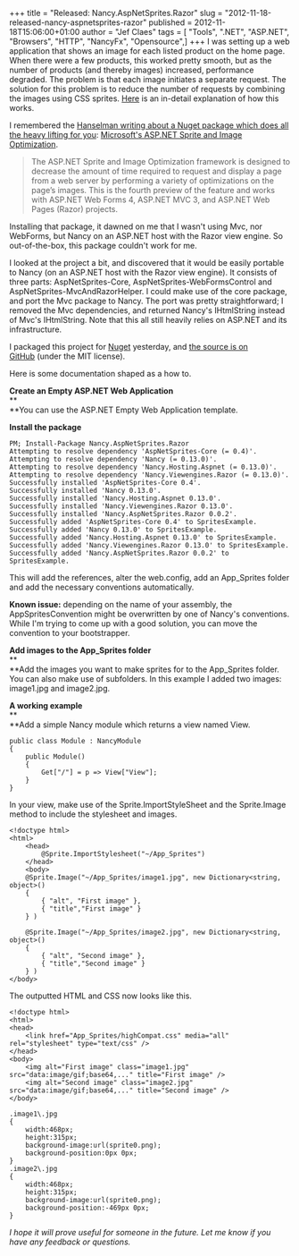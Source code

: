 +++
title = "Released: Nancy.AspNetSprites.Razor"
slug = "2012-11-18-released-nancy-aspnetsprites-razor"
published = 2012-11-18T15:06:00+01:00
author = "Jef Claes"
tags = [ "Tools", ".NET", "ASP.NET", "Browsers", "HTTP", "NancyFx", "Opensource",]
+++
I was setting up a web application that shows an image for each listed
product on the home page. When there were a few products, this worked
pretty smooth, but as the number of products (and thereby images)
increased, performance degraded. The problem is that each image
initiates a separate request. The solution for this problem is to reduce
the number of requests by combining the images using CSS sprites.
[Here](http://alistapart.com/articles/sprites) is an in-detail
explanation of how this works.  
  
I remembered the [Hanselman writing about a Nuget package which does all
the heavy lifting for
you](http://www.hanselman.com/blog/NuGetPackageOfTheWeek1ASPNETSpriteAndImageOptimization.aspx):
[Microsoft's ASP.NET Sprite and Image
Optimization](http://aspnet.codeplex.com/releases/view/65787).  

> The ASP.NET Sprite and Image Optimization framework is designed to
> decrease the amount of time required to request and display a page
> from a web server by performing a variety of optimizations on the
> page’s images. This is the fourth preview of the feature and works
> with ASP.NET Web Forms 4, ASP.NET MVC 3, and ASP.NET Web Pages (Razor)
> projects.

Installing that package, it dawned on me that I wasn't using Mvc, nor
WebForms, but Nancy on an ASP.NET host with the Razor view engine. So
out-of-the-box, this package couldn't work for me.  
  
I looked at the project a bit, and discovered that it would be easily
portable to Nancy (on an ASP.NET host with the Razor view engine). It
consists of three parts: AspNetSprites-Core,
AspNetSprites-WebFormsControl and AspNetSprites-MvcAndRazorHelper. I
could make use of the core package, and port the Mvc package to Nancy.
The port was pretty straightforward; I removed the Mvc dependencies, and
returned Nancy's IHtmlString instead of Mvc's IHtmlString. Note that
this all still heavily relies on ASP.NET and its infrastructure.  
  
I packaged this project for
[Nuget](http://nuget.org/packages/Nancy.AspNetSprites.Razor) yesterday,
and [the source is on
GitHub](https://github.com/JefClaes/Nancy.AspNetSprites.Razor) (under
the MIT license).  
  
Here is some documentation shaped as a how to.  
  
**Create an Empty ASP.NET Web Application**  
**  
**You can use the ASP.NET Empty Web Application template.  
  
**Install the package**

    PM; Install-Package Nancy.AspNetSprites.Razor
    Attempting to resolve dependency 'AspNetSprites-Core (= 0.4)'.
    Attempting to resolve dependency 'Nancy (= 0.13.0)'.
    Attempting to resolve dependency 'Nancy.Hosting.Aspnet (= 0.13.0)'.
    Attempting to resolve dependency 'Nancy.Viewengines.Razor (= 0.13.0)'.
    Successfully installed 'AspNetSprites-Core 0.4'.
    Successfully installed 'Nancy 0.13.0'.
    Successfully installed 'Nancy.Hosting.Aspnet 0.13.0'.
    Successfully installed 'Nancy.Viewengines.Razor 0.13.0'.
    Successfully installed 'Nancy.AspNetSprites.Razor 0.0.2'.
    Successfully added 'AspNetSprites-Core 0.4' to SpritesExample.
    Successfully added 'Nancy 0.13.0' to SpritesExample.
    Successfully added 'Nancy.Hosting.Aspnet 0.13.0' to SpritesExample.
    Successfully added 'Nancy.Viewengines.Razor 0.13.0' to SpritesExample.
    Successfully added 'Nancy.AspNetSprites.Razor 0.0.2' to SpritesExample.

This will add the references, alter the web.config, add an App\_Sprites
folder and add the necessary conventions automatically.  
  
**Known issue:** depending on the name of your assembly, the
AppSpritesConvention might be overwritten by one of Nancy's conventions.
While I'm trying to come up with a good solution, you can move the
convention to your bootstrapper.  
  

**Add images to the App\_Sprites folder**  
**  
**Add the images you want to make sprites for to the App\_Sprites
folder. You can also make use of subfolders. In this example I added two
images: image1.jpg and image2.jpg.  
  
**A working example**  
**  
**Add a simple Nancy module which returns a view named View.

    public class Module : NancyModule
    {
        public Module() 
        {
            Get["/"] = p => View["View"];
        }
    }

In your view, make use of the Sprite.ImportStyleSheet and the
Sprite.Image method to include the stylesheet and images.

    <!doctype html>
    <html>
        <head>   
            @Sprite.ImportStylesheet("~/App_Sprites")
        </head>
        <body>
        @Sprite.Image("~/App_Sprites/image1.jpg", new Dictionary<string, object>()
        {
            { "alt", "First image" }, 
            { "title","First image" }
        } )

        @Sprite.Image("~/App_Sprites/image2.jpg", new Dictionary<string, object>()
        {
            { "alt", "Second image" }, 
            { "title","Second image" }
        } )
    </body>

The outputted HTML and CSS now looks like this.  

    <!doctype html>
    <html>
    <head>   
        <link href="App_Sprites/highCompat.css" media="all" rel="stylesheet" type="text/css" />
    </head>
    <body>
        <img alt="First image" class="image1.jpg" src="data:image/gif;base64,..." title="First image" />
        <img alt="Second image" class="image2.jpg" src="data:image/gif;base64,..." title="Second image" />
    </body>

    .image1\.jpg
    {
        width:468px;
        height:315px;
        background-image:url(sprite0.png);
        background-position:0px 0px;
    }
    .image2\.jpg
    {
        width:468px;
        height:315px;
        background-image:url(sprite0.png);
        background-position:-469px 0px;
    }

*I hope it will prove useful for someone in the future. Let me know if
you have any feedback or questions.*
